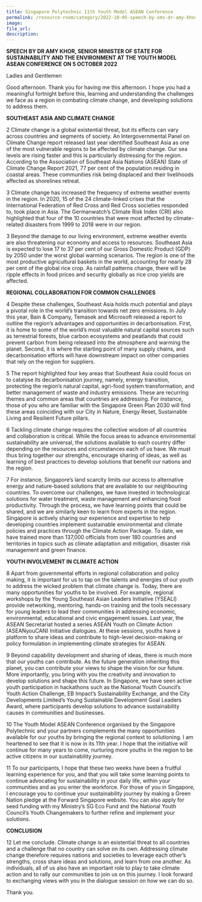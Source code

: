 ```yaml
---  
title: Singapore Polytechnic 11th Youth Model ASEAN Conference
permalink: /resource-room/category/2022-10-05-speech-by-sms-dr-amy-khor-at-sp-ymac
image:  
file_url:  
description:  
---  
```


**SPEECH BY DR AMY KHOR, SENIOR MINISTER OF STATE FOR SUSTAINABILITY AND THE ENVIRONMENT AT THE YOUTH MODEL ASEAN CONFERENCE ON 5 OCTOBER 2022**

Ladies and Gentlemen

Good afternoon. Thank you for having me this afternoon. I hope you had a meaningful fortnight before this, learning and understanding the challenges we face as a region in combating climate change, and developing solutions to address them.   

**SOUTHEAST ASIA AND CLIMATE CHANGE**

2	Climate change is a global existential threat, but its effects can vary across countries and segments of society. An Intergovernmental Panel on Climate Change report released last year identified Southeast Asia as one of the most vulnerable regions to be affected by climate change. Our sea levels are rising faster and this is particularly distressing for the region. According to the Association of Southeast Asia Nations (ASEAN) State of Climate Change Report 2021, 77 per cent of the population residing in coastal areas. These communities risk being displaced and their livelihoods affected as shorelines retreat.

3	Climate change has increased the frequency of extreme weather events in the region. In 2020, 15 of the 24 climate-linked crises that the International Federation of Red Cross and Red Cross societies responded to, took place in Asia. The Germanwatch’s Climate Risk Index (CRI) also highlighted that four of the 10 countries that were most affected by climate-related disasters from 1999 to 2018 were in our region.

3	Beyond the damage to our living environment, extreme weather events are also threatening our economy and access to resources. Southeast Asia is expected to lose 17 to 37 per cent of our Gross Domestic Product (GDP) by 2050 under the worst global warming scenarios. The region is one of the most productive agricultural baskets in the world, accounting for nearly 28 per cent of the global rice crop. As rainfall patterns change, there will be ripple effects in food prices and security globally as rice crop yields are affected.

**REGIONAL COLLABORATION FOR COMMON CHALLENGES**

4	Despite these challenges, Southeast Asia holds much potential and plays a pivotal role in the world’s transition towards net zero emissions. In July this year, Bain & Company, Temasek and Microsoft released a report to outline the region’s advantages and opportunities in decarbonisation. First, it is home to some of the world’s most valuable natural capital sources such as terrestrial forests, blue carbon ecosystems and peatlands that could prevent carbon from being released into the atmosphere and warming the planet. Second, it is where the starting point of many supply chains, and decarbonisation efforts will have downstream impact on other companies that rely on the region for suppliers. 

5	The report highlighted four key areas that Southeast Asia could focus on to catalyse its decarbonisation journey, namely, energy transition, protecting the region’s natural capital, agri-food system transformation, and better management of waste and industry emissions. These are recurring themes and common areas that countries are addressing. For instance, those of you who are familiar with the Singapore Green Plan 2030 will find these areas coinciding with our City in Nature, Energy Reset, Sustainable Living and Resilient Future pillars.

6	Tackling climate change requires the collective wisdom of all countries and collaboration is critical. While the focus areas to advance environmental sustainability are universal, the solutions available to each country differ depending on the resources and circumstances each of us have. We must thus bring together our strengths, encourage sharing of ideas, as well as learning of best practices to develop solutions that benefit our nations and the region. 

7	For instance, Singapore’s land scarcity limits our access to alternative energy and nature-based solutions that are available to our neighbouring countries. To overcome our challenges, we have invested in technological solutions for water treatment, waste management and enhancing food productivity. Through the process, we have learning points that could be shared, and we are similarly keen to learn from experts in the region. Singapore is actively sharing our experience and expertise to help developing countries implement sustainable environmental and climate policies and practices through the Climate Action Package. To date, we have trained more than 137,000 officials from over 180 countries and territories in topics such as climate adaptation and mitigation, disaster risk management and green finance. 

**YOUTH INVOLVEMENT IN CLIMATE ACTION**

8	Apart from governmental efforts in regional collaboration and policy making, it is important for us to tap on the talents and energies of our youth to address the wicked problem that climate change is. Today, there are many opportunities for youths to be involved. For example, regional workshops by the Young Southeast Asian Leaders Initiative (YSEALI) provide networking, mentoring, hands-on training and the tools necessary for young leaders to lead their communities in addressing economic, environmental, educational and civic engagement issues. Last year, the ASEAN Secretariat hosted a series ASEAN Youth on Climate Action (ASEANyouCAN) Initiative dialogues. At these sessions, youths have a platform to share ideas and contribute to high-level decision-making or policy formulation in implementing climate strategies for ASEAN. 

9	Beyond capability development and sharing of ideas, there is much more that our youths can contribute. As the future generation inheriting this planet, you can contribute your views to shape the vision for our future.  More importantly, you bring with you the creativity and innovation to develop solutions and shape this future. In Singapore, we have seen active youth participation in hackathons such as the National Youth Council’s Youth Action Challenge, EB Impact’s Sustainability Exchange, and the City Developments Limited’s Young Sustainable Development Goal Leaders Award, where participants develop solutions to advance sustainability causes in communities and businesses. 

10	The Youth Model ASEAN Conference organised by the Singapore Polytechnic and your partners complements the many opportunities available for our youths by bringing the regional context to solutioning. I am heartened to see that it is now in its 11th year. I hope that the initiative will continue for many years to come, nurturing more youths in the region to be active citizens in our sustainability journey. 

11	To our participants, I hope that these two weeks have been a fruitful learning experience for you, and that you will take some learning points to continue advocating for sustainability in your daily life, within your communities and as you enter the workforce. For those of you in Singapore, I encourage you to continue your sustainability journey by making a Green Nation pledge at the Forward Singapore website. You can also apply for seed funding with my Ministry’s SG Eco Fund and the National Youth Council’s Youth Changemakers to further refine and implement your solutions.

**CONCLUSION**

12	Let me conclude. Climate change is an existential threat to all countries and a challenge that no country can solve on its own. Addressing climate change therefore requires nations and societies to leverage each other’s strengths, cross share ideas and solutions, and learn from one another. As individuals, all of us also have an important role to play to take climate action and to rally our communities to join us on this journey. I look forward to exchanging views with you in the dialogue session on how we can do so.

Thank you. 

